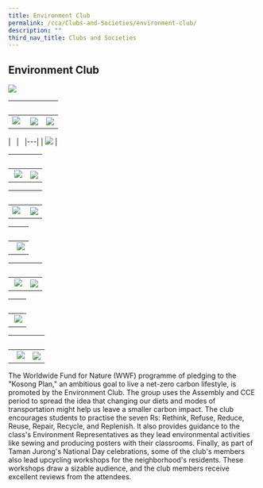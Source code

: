```yaml
---
title: Environment Club
permalink: /cca/Clubs-and-Societies/environment-club/
description: ""
third_nav_title: Clubs and Societies
---
```

## Environment Club 

![](/images/JSSEC1.jpg) 

|   |   |   |  
|---|---|---| 
| ![](/images/JSE1.jpeg)  | ![](/images/JSE2.jpeg)  | ![](/images/JSE3.jpeg)  |

|   |   
|---|
| ![](/images/JSE4.jpeg) |


|   |   |  
|---|---|  
| ![](/images/JSE5.jpeg) | ![](/images/JSE6.jpeg) |


|   |   |  
|---|---|  
|![](/images/JSE7.jpeg) |![](/images/JSE8.jpeg)  |


|   |
|---|
|  ![](/images/JSE9.jpeg) | 


|   |   |  
|---|---|  
| ![](/images/JSE10.jpeg) |![](/images/JSE11.jpeg)  |


|   |
|---|
| ![](/images/JS12.jpeg)  |


|   |   |  
|---|---|  
|  ![](/images/JSE14.jpeg) | ![](/images/JSE15.jpeg) |

The Worldwide Fund for Nature (WWF) programme of pledging to the "Kosong Plan," an ambitious goal to live a net-zero carbon lifestyle, is promoted by the Environment Club. The group uses the Assembly and CCE period to spread the idea that changing our diets and modes of transportation might help us leave a smaller carbon impact. The club encourages students to practise the seven Rs: Rethink, Refuse, Reduce, Reuse, Repair, Recycle, and Replenish. It also provides guidance to the class's Environment Representatives as they lead environmental activities like sewing and producing posters with their classrooms. Finally, as part of Taman Jurong's National Day celebrations, some of the club's members also lead upcycling workshops for the neighborhood's residents. These workshops draw a sizable audience, and the club members receive excellent reviews from the attendees.